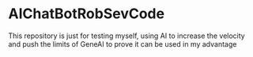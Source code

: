# AIChatBotRobSevCode
This repository is just for testing myself, using AI to increase the velocity and push the limits of GeneAI to prove it can be used in my advantage
